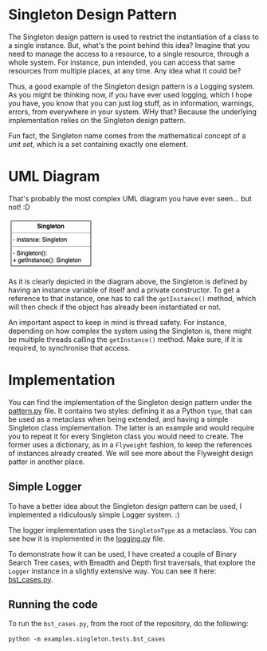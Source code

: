 # Singleton Design Pattern

The Singleton design pattern is used to restrict the instantiation of a class to a single instance. But, what's the point
behind this idea? Imagine that you need to manage the access to a resource, to a single resource, through a whole system.
For instance, pun intended, you can access that same resources from multiple places, at any time. Any idea what it could be?

Thus, a good example of the Singleton design pattern is a Logging system. As you might be thinking now, if you have ever used
logging, which I hope you have, you know that you can just log stuff, as in information, warnings, errors, from everywhere
in your system. WHy that? Because the underlying implementation relies on the Singleton design pattern.

Fun fact, the Singleton name comes from the mathematical concept of a *unit set*, which is a set containing exactly one
element.   

# UML Diagram

That's probably the most complex UML diagram you have ever seen... but not! :D

![Singleton](../../images/singleton.png)

As it is clearly depicted in the diagram above, the Singleton is defined by having an instance variable of itself and a
private constructor. To get a reference to that instance, one has to call the `getInstance()` method, which will then
check if the object has already been instantiated or not.

An important aspect to keep in mind is thread safety. For instance, depending on how complex the system using the Singleton
is, there might be multiple threads calling the `getInstance()` method. Make sure, if it is required, to synchronise that
access. 

# Implementation

You can find the implementation of the Singleton design pattern under the [pattern.py](pattern.py) file. It contains two
styles: defining it as a Python `type`, that can be used as a metaclass when being extended, and having a simple Singleton
class implementation. The latter is an example and would require you to repeat it for every Singleton class you would
need to create. The former uses a dictionary, as in a `Flyweight` fashion, to keep the references of instances already
created. We will see more about the Flyweight design patter in another place. 

## Simple Logger

To have a better idea about the Singleton design pattern can be used, I implemented a ridiculously simple Logger system. :)

The logger implementation uses the `SingletonType` as a metaclass. You can see how it is implemented in the [logging.py](../../examples/singleton/logging.py)
file. 

To demonstrate how it can be used, I have created a couple of Binary Search Tree cases, with Breadth and Depth first traversals,
that explore the `Logger` instance in a slightly extensive way. You can see it here: [bst_cases.py](../../examples/singleton/tests/bst_cases.py).

## Running the code

To run the `bst_cases.py`, from the root of the repository, do the following:

```shell script
python -m examples.singleton.tests.bst_cases
```